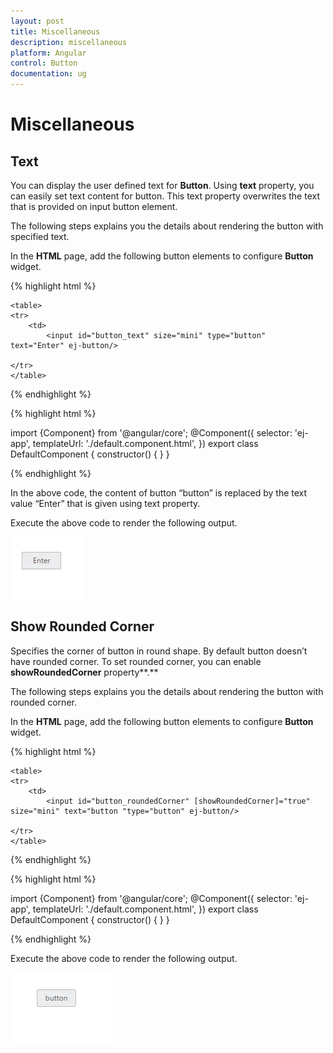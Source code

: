 ```yaml
---
layout: post
title: Miscellaneous
description: miscellaneous
platform: Angular
control: Button
documentation: ug
---
```


# Miscellaneous

## Text

You can display the user defined text for **Button**. Using **text** property, you can easily set text content for button. This text property overwrites the text that is provided on input button element.

The following steps explains you the details about rendering the button with specified text.

In the **HTML** page, add the following button elements to configure **Button** widget.

{% highlight html %}

    <table>
    <tr>
        <td>
            <input id="button_text" size="mini" type="button"  text="Enter" ej-button/> 

    </tr>
    </table>


{% endhighlight %}

{% highlight html %}

 import {Component} from '@angular/core';
 @Component({
    selector: 'ej-app',
    templateUrl: './default.component.html',
 })
 export class DefaultComponent {
    constructor() {
    }
 }

{% endhighlight %}

In the above code, the content of button “button” is replaced by the text value “Enter” that is given using text property.

Execute the above code to render the following output.

![](Miscellaneous_images/Miscellaneous_img1.png) 

## Show Rounded Corner

Specifies the corner of button in round shape. By default button doesn’t have rounded corner. To set rounded corner, you can enable **showRoundedCorner** property**.**

The following steps explains you the details about rendering the button with rounded corner.

In the **HTML** page, add the following button elements to configure **Button** widget.

{% highlight html %}

    <table>
    <tr>
        <td>
            <input id="button_roundedCorner" [showRoundedCorner]="true" size="mini" text="button "type="button" ej-button/> 

    </tr>
    </table>


{% endhighlight %}

{% highlight html %}

 import {Component} from '@angular/core';
 @Component({
    selector: 'ej-app',
    templateUrl: './default.component.html',
 })
 export class DefaultComponent {
    constructor() {
    }
 }

{% endhighlight %}

Execute the above code to render the following output.

![](Miscellaneous_images/Miscellaneous_img2.png) 



